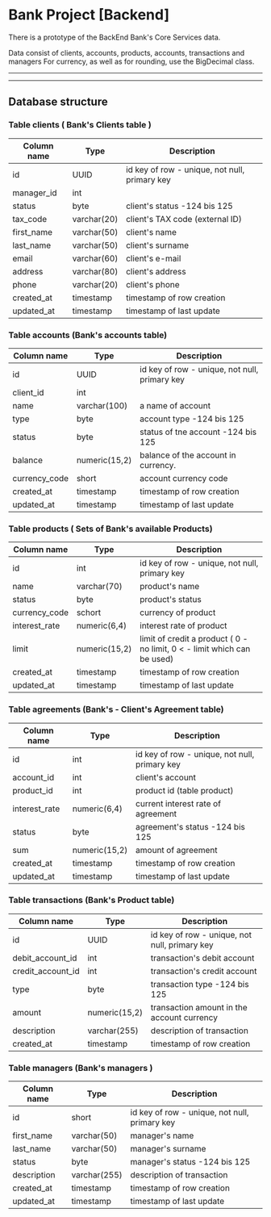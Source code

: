 # Bank Project [Backend]

 There is a prototype of the BackEnd Bank's Core Services data.

 Data consist of clients, accounts, products, accounts, transactions and managers
 For currency, as well as for rounding, use the BigDecimal class.
___


___
## Database structure

### Table clients ( Bank's Clients table )

| Column name | Type        | Description                                   |
|-------------|-------------|-----------------------------------------------|
| id          | UUID        | id key of row - unique, not null, primary key |
| manager_id  | int         |                                               |
| status      | byte        | client's status  -124 bis 125                 |
| tax_code    | varchar(20) | client's TAX code (external ID)               |
| first_name  | varchar(50) | client's name                                 |
| last_name   | varchar(50) | client's surname                              |
| email       | varchar(60) | client's e-mail                               |                               
| address     | varchar(80) | client's address                              |
| phone       | varchar(20) | client's phone                                |                                
| created_at  | timestamp   | timestamp of row creation                     |
| updated_at  | timestamp   | timestamp of last update                      |



### Table accounts (Bank's accounts table)

| Column name   | Type          | Description                                   |
|---------------|---------------|-----------------------------------------------|
| id            | UUID          | id key of row - unique, not null, primary key | 
| client_id     | int           |                                               |  
| name          | varchar(100)  | a name of account                             |  
| type          | byte          | account type  -124 bis 125                    |                                   
| status        | byte          | status of tne account    -124 bis 125         |                          
| balance       | numeric(15,2) | balance of the account in currency.           | 
| currency_code | short         | account currency code                         |                          
| created_at    | timestamp     | timestamp of row creation                     |
| updated_at    | timestamp     | timestamp of last update                      |

### Table products ( Sets of Bank's available Products)
| Column name   | Type          | Description                                                              |
|---------------|---------------|--------------------------------------------------------------------------|
| id            | int           | id key of row - unique, not null, primary key                            |
| name          | varchar(70)   | product's name                                                           |
| status        | byte          | product's status                                                         |
| currency_code | schort        | currency of product                                                      |
| interest_rate | numeric(6,4)  | interest rate of product                                                 |
| limit         | numeric(15,2) | limit of credit a product ( 0 - no limit, 0 < - limit which can be used) |
| created_at    | timestamp     | timestamp of row creation                                                |
| updated_at    | timestamp     | timestamp of last update                                                 |

### Table agreements (Bank's - Client's  Agreement table)

| Column name   | Type          | Description                                   |
|---------------|---------------|-----------------------------------------------|
| id            | int           | id key of row - unique, not null, primary key |
| account_id    | int           | client's account                              | 
| product_id    | int           | product id (table product)                    | 
| interest_rate | numeric(6,4)	 | current interest rate of agreement            | 
| status        | byte          | agreement's status     -124 bis 125           | 
| sum           | numeric(15,2) | amount of agreement                           | 
| created_at    | timestamp     | timestamp of row creation                     | 
| updated_at    | timestamp     | timestamp of last update                      | 

 ### Table transactions (Bank's Product table) 

| Column name        | Type          | Description                                   |
|--------------------|---------------|-----------------------------------------------|
| 	id                | UUID          | id key of row - unique, not null, primary key | 
| 	debit_account_id  | int           | transaction's debit account                   | 
| 	credit_account_id | int           | transaction's credit account                  | 
| 	type              | byte          | transaction type  -124 bis 125                | 
| 	amount            | numeric(15,2) | transaction amount in the account currency    | 
| 	description       | varchar(255)  | description of transaction                    | 
| 	created_at        | timestamp     | timestamp of row creation                     | 

 ### Table managers (Bank's managers )

| Column name  | Type         | Description                                   |
|--------------|--------------|-----------------------------------------------|
| 	id          | short        | id key of row - unique, not null, primary key | 
| 	first_name  | varchar(50)  | manager's name                                | 
| 	last_name   | varchar(50)  | manager's surname                             | 
| 	status      | byte         | manager's status   -124 bis 125               | 
| 	description | varchar(255) | description of transaction                    | 
| 	created_at  | timestamp    | timestamp of row creation                     |
| updated_at   | timestamp    | timestamp of last update                      | 
